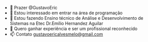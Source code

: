 - 👋 Prazer @GustavoEric
- 👀 Estou interessado em entrar na área de programação
- 🌱 Estou fazendo Ensino técnico de Análise e Desenvolvimento de Sistemas na Etec Dr.Emílio Hernandez Aguilar
- 💞️ Quero ganhar experiência e ser um profissional reconhecido
- 📫 Contato gustavoericalvesmelo@gmail.com

<!---
GustavoEric/GustavoEric is a ✨ special ✨ repository because its `README.md` (this file) appears on your GitHub profile.
You can click the Preview link to take a look at your changes.
--->
